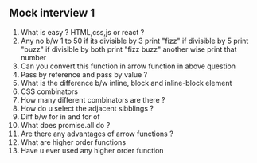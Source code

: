 ## Mock interview 1

1. What is easy ? HTML,css,js or react ?
2. Any no b/w 1 to 50 if its divisible by 3 print "fizz" if divisible by 5 print "buzz" if divisible by both print "fizz buzz"  another wise print that number 
3. Can you convert this function in arrow function in above question
4. Pass by reference and pass by value ? 
5. What is the difference b/w inline, block and inline-block element
6. CSS combinators
7. How many different combinators are there ?
8. How do u select the adjacent sibblings ? 
9.  Diff b/w for in and for of 
10. What does promise.all do ?
11. Are there any advantages of arrow functions ? 
12. What are higher order functions 
13. Have u ever used any higher order function